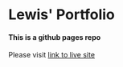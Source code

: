 Lewis' Portfolio
========
#### This is a github pages repo ####

Please visit [link to live site](ip3ly5.github.io)


